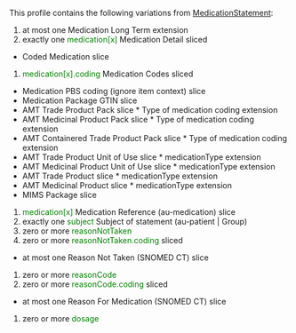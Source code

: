 This profile contains the following variations from [MedicationStatement](http://hl7.org/fhir/STU3/MedicationStatement):

1. at most one Medication Long Term extension
1. exactly one <span style='color:green'>medication[x]</span> Medication Detail sliced
  *  Coded Medication slice
1.  <span style='color:green'>medication[x].coding</span> Medication Codes sliced
  *  Medication PBS coding (ignore item context) slice
  *  Medication Package GTIN slice
  *  AMT Trade Product Pack slice
    *  Type of medication coding extension
  *  AMT Medicinal Product Pack slice
    *  Type of medication coding extension
  *  AMT Containered Trade Product Pack slice
    *  Type of medication coding extension
  *  AMT Trade Product Unit of Use slice
    *  medicationType extension
  *  AMT Medicinal Product Unit of Use slice
    *  medicationType extension
  *  AMT Trade Product slice
    *  medicationType extension
  *  AMT Medicinal Product slice
    *  medicationType extension
  *  MIMS Package slice
1.  <span style='color:green'>medication[x]</span> Medication Reference (au-medication) slice
1. exactly one <span style='color:green'>subject</span> Subject of statement (au-patient \| Group)
1. zero or more <span style='color:green'>reasonNotTaken</span> 
1. zero or more <span style='color:green'>reasonNotTaken.coding</span>  sliced
  * at most one Reason Not Taken (SNOMED CT) slice
1. zero or more <span style='color:green'>reasonCode</span> 
1. zero or more <span style='color:green'>reasonCode.coding</span>  sliced
  * at most one Reason For Medication (SNOMED CT) slice
1. zero or more <span style='color:green'>dosage</span> 
